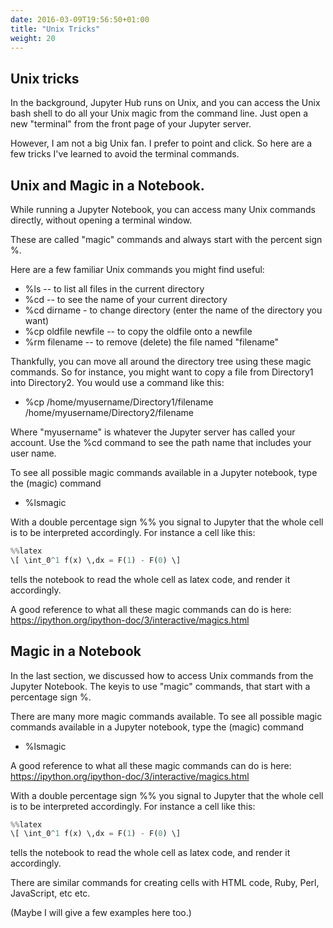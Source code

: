 ```yaml
---
date: 2016-03-09T19:56:50+01:00
title: "Unix Tricks"
weight: 20
---
```


## Unix tricks

In the background, Jupyter Hub runs on Unix, and you can access the Unix bash shell to do all your Unix magic from the command line. Just open a new "terminal" from the front page of your Jupyter server.

However, I am not a big Unix fan. I prefer to point and click. So here are a few tricks I've learned to avoid the terminal commands.


## Unix and Magic in a Notebook.

While running a Jupyter Notebook, you can access many Unix commands directly, without opening a terminal window. 

These are called "magic" commands and always start with the percent sign %.

Here are a few familiar Unix commands you might find useful:

- %ls -- to list all files in the current directory
- %cd -- to see the name of your current directory
- %cd dirname - to change directory (enter the name of the directory you want)
- %cp oldfile newfile -- to copy the oldfile onto a newfile
- %rm filename -- to remove (delete) the file named "filename"

Thankfully, you can move all around the directory tree using these magic commands. So for instance, you might want to copy a file from Directory1 into Directory2. You would use a command like this:
- %cp /home/myusername/Directory1/filename /home/myusername/Directory2/filename 

Where "myusername" is whatever the Jupyter server has called your account. Use the %cd command to see the path name that includes your user name.

To see all possible magic commands available in a Jupyter notebook, type the (magic) command
- %lsmagic

With a double percentage sign %% you signal to Jupyter that the whole cell is to be interpreted accordingly. For instance a cell like this:


```python
%%latex
\[ \int_0^1 f(x) \,dx = F(1) - F(0) \]
```
tells the notebook to read the whole cell as latex code, and render it accordingly.

A good reference to what all these magic commands can do is here: https://ipython.org/ipython-doc/3/interactive/magics.html


## Magic in a Notebook

In the last section, we discussed how to access Unix commands from the Jupyter Notebook. The keyis to use "magic" commands, that start with a percentage sign %.

There are many more magic commands available. To see all possible magic commands available in a Jupyter notebook, type the (magic) command
- %lsmagic

A good reference to what all these magic commands can do is here: https://ipython.org/ipython-doc/3/interactive/magics.html


With a double percentage sign %% you signal to Jupyter that the whole cell is to be interpreted accordingly. For instance a cell like this:


```python
%%latex
\[ \int_0^1 f(x) \,dx = F(1) - F(0) \]
```
tells the notebook to read the whole cell as latex code, and render it accordingly.

There are similar commands for creating cells with HTML code, Ruby, Perl, JavaScript, etc etc. 

(Maybe I will give a few examples here too.)


